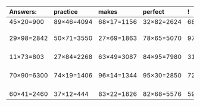 | Answers: | practice | makes | perfect | ! |
| :--- | :--- | :--- | :--- | :--- |
| 45×20=900 | 89×46=4094 | 68×17=1156 | 32×82=2624 | 68×90=6120 | 
|   |   |   |   |   | 
|   |   |   |   |   | 
|   |   |   |   |   | 
| 29×98=2842 | 50×71=3550 | 27×69=1863 | 78×65=5070 | 97×12=1164 | 
|   |   |   |   |   | 
|   |   |   |   |   | 
|   |   |   |   |   | 
|   |   |   |   |   | 
| 11×73=803 | 27×84=2268 | 63×49=3087 | 84×95=7980 | 31×95=2945 | 
|   |   |   |   |   | 
|   |   |   |   |   | 
|   |   |   |   |   | 
|   |   |   |   |   | 
| 70×90=6300 | 74×19=1406 | 96×14=1344 | 95×30=2850 | 72×51=3672 | 
|   |   |   |   |   | 
|   |   |   |   |   | 
|   |   |   |   |   | 
|   |   |   |   |   | 
| 60×41=2460 | 37×12=444 | 83×22=1826 | 82×68=5576 | 59×53=3127 | 

